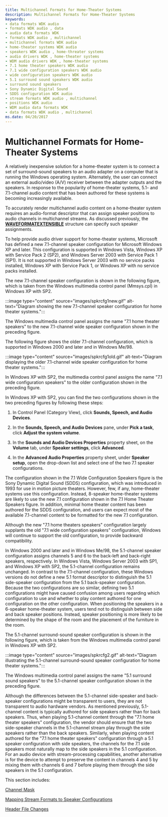 ```yaml
---
title: Multichannel Formats for Home-Theater Systems
description: Multichannel Formats for Home-Theater Systems
keywords:
- data formats WDK audio
- formats WDK audio , data
- audio data formats WDK
- formats WDK audio , multichannel
- multichannel formats WDK audio
- home-theater systems WDK audio
- speakers WDK audio , home-threater systems
- audio drivers WDK , home-theater systems
- WDM audio drivers WDK , home-theater systems
- 7.1 home theater speakers WDK audio
- 7.1 wide configuration speakers WDK audio
- wide configuration speakers WDK audio
- 5.1 surround sound speakers WDK audio
- surround sound speakers
- Sony Dynamic Digital Sound
- SDDS configuration WDK audio
- stream formats WDK audio , multichannel
- positions WDK audio
- WDM audio data formats WDK
- data formats WDK audio , multichannel
ms.date: 04/20/2017
---
```


# Multichannel Formats for Home-Theater Systems


A relatively inexpensive solution for a home-theater system is to connect a set of surround-sound speakers to an audio adapter on a computer that is running the Windows operating system. Alternately, the user can connect an external audio/video (A/V) receiver between the adapter outputs and the speakers. In response to the popularity of home-theater systems, 5.1- and 7.1-channel audio content that has been authored for these systems is becoming increasingly available.

To accurately render multichannel audio content on a home-theater system requires an audio-format descriptor that can assign speaker positions to audio channels in multichannel streams. As discussed previously, the [**WAVEFORMATEXTENSIBLE**](/windows-hardware/drivers/ddi/ksmedia/ns-ksmedia-waveformatextensible) structure can specify such speaker assignments.

To help provide audio driver support for home-theater systems, Microsoft has defined a new 7.1-channel speaker configuration for Microsoft Windows XP and later. This configuration is supported in Windows Vista, Windows XP with Service Pack 2 (SP2), and Windows Server 2003 with Service Pack 1 (SP1). It is not supported in Windows Server 2003 with no service packs installed, Windows XP with Service Pack 1, or Windows XP with no service packs installed.

The new 7.1-channel speaker configuration is shown in the following figure, which is taken from the Windows multimedia control panel (Mmsys.cpl) in Windows XP with SP2.

:::image type="content" source="images/spkrcfg1new.gif" alt-text="Diagram showing the new 7.1-channel speaker configuration for home theater systems.":::

The Windows multimedia control panel assigns the name "7.1 home theater speakers" to the new 7.1-channel wide speaker configuration shown in the preceding figure.

The following figure shows the older 7.1-channel configuration, which is supported in Windows 2000 and later and in Windows Me/98.

:::image type="content" source="images/spkrcfg1old.gif" alt-text="Diagram displaying the older 7.1-channel wide speaker configuration for home theater systems.":::

In Windows XP with SP2, the multimedia control panel assigns the name "7.1 wide configuration speakers" to the older configuration shown in the preceding figure.

In Windows XP with SP2, you can find the two configurations shown in the two preceding figures by following these steps:

1.  In Control Panel (Category View), click **Sounds, Speech, and Audio Devices**.

2.  In the **Sounds, Speech, and Audio Devices** pane, under **Pick a task**, click **Adjust the system volume**.

3.  In the **Sounds and Audio Devices Properties** property sheet, on the **Volume** tab, under **Speaker settings**, click **Advanced**.

4.  In the **Advanced Audio Properties** property sheet, under **Speaker setup**, open the drop-down list and select one of the two 7.1 speaker configurations.

The configuration shown in the 7.1 Wide Configuration Speakers figure is the Sony Dynamic Digital Sound (SDDS) configuration, which was introduced in 1993 for use in motion picture theaters. However, few, if any, home-theater systems use this configuration. Instead, 8-speaker home-theater systems are likely to use the new 7.1 configuration shown in the 7.1 Home Theater Speakers figure. In addition, minimal home theater content has been authored for the SDDS configuration, and users can expect most of the available 7.1-channel content to be formatted for the new 7.1 configuration.

Although the new "7.1 home theaters speakers" configuration largely supplants the old "7.1 wide configuration speakers" configuration, Windows will continue to support the old configuration, to provide backward compatibility.

In Windows 2000 and later and in Windows Me/98, the 5.1-channel speaker configuration assigns channels 5 and 6 to the back-left and back-right speakers, respectively. In Windows Vista, Windows Server 2003 with SP1, and Windows XP with SP2, the 5.1-channel configuration remains unchanged. In contrast to the 7.1-channel configuration, these Windows versions do not define a new 5.1 format descriptor to distinguish the 5.1 side-speaker configuration from the 5.1 back-speaker configuration. Because the two configurations are so similar, defining two 5.1 configurations might have caused confusion among users regarding which configuration to use and whether to play content authored for one configuration on the other configuration. When positioning the speakers in a 6-speaker home-theater system, users tend not to distinguish between side and back speaker positions. Instead, speaker positioning is more likely to be determined by the shape of the room and the placement of the furniture in the room.

The 5.1-channel surround-sound speaker configuration is shown in the following figure, which is taken from the Windows multimedia control panel in Windows XP with SP2.

:::image type="content" source="images/spkrcfg2.gif" alt-text="Diagram illustrating the 5.1-channel surround-sound speaker configuration for home theater systems.":::

The Windows multimedia control panel assigns the name "5.1 surround sound speakers" to the 5.1-channel speaker configuration shown in the preceding figure.

Although the differences between the 5.1-channel side-speaker and back-speaker configurations might be transparent to users, they are not transparent to audio hardware vendors. As mentioned previously, 5.1-channel content is typically authored for side speakers rather than for back speakers. Thus, when playing 5.1-channel content through the "7.1 home theater speakers" configuration, the vendor should ensure that the two side-speaker channels in the 5.1-channel stream play through the side speakers rather than the back speakers. Similarly, when playing content authored for the "7.1 home theater speakers" configuration through a 5.1 speaker configuration with side speakers, the channels for the 7.1 side speakers most naturally map to the side speakers in the 5.1 configuration. For an audio device with stream-processing capabilities, another alternative is for the device to attempt to preserve the content in channels 4 and 5 by mixing them with channels 6 and 7 before playing them through the side speakers in the 5.1 configuration.

This section includes:

[Channel Mask](channel-mask.md)

[Mapping Stream Formats to Speaker Configurations](mapping-stream-formats-to-speaker-configurations.md)

[Header File Changes](header-file-changes.md)

 


